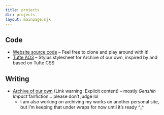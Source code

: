```yaml
---
title: projects
dir: projects
layout: mainpage.njk
---
```


## Code

- [Website source code](https://github.com/tencurse/neocities) – Feel free to clone and play around with it!
- [Tufte AO3](https://github.com/tencurse/tufte-ao3) – Stylus stylesheet for Archive of our own, inspired by and based on Tufte CSS

## Writing

- [Archive of our own](https://archiveofourown.org/users/symmetra) (Link warning: Explicit content) – mostly *Genshin Impact* fanfiction… please don’t judge lol
  - I am also working on archiving my works on another personal site, but I’m keeping that under wraps for now until it’s ready ^\_^